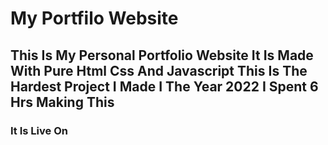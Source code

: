 # My Portfilo Website
## This Is My Personal Portfolio Website It Is Made With Pure Html Css And Javascript This Is The Hardest Project I Made I The Year 2022 I Spent 6 Hrs Making This
### It Is Live On
